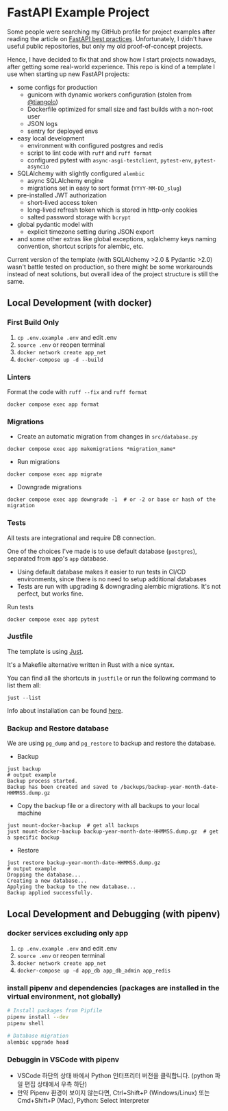 # FastAPI Example Project
Some people were searching my GitHub profile for project examples after reading the article on [FastAPI best practices](https://github.com/zhanymkanov/fastapi-best-practices).
Unfortunately, I didn't have useful public repositories, but only my old proof-of-concept projects. 

Hence, I have decided to fix that and show how I start projects nowadays, after getting some real-world experience. 
This repo is kind of a template I use when starting up new FastAPI projects:
- some configs for production
  - gunicorn with dynamic workers configuration (stolen from [@tiangolo](https://github.com/tiangolo))
  - Dockerfile optimized for small size and fast builds with a non-root user
  - JSON logs
  - sentry for deployed envs
- easy local development
  - environment with configured postgres and redis
  - script to lint code with `ruff` and `ruff format`
  - configured pytest with `async-asgi-testclient`, `pytest-env`, `pytest-asyncio`
- SQLAlchemy with slightly configured `alembic`
  - async SQLAlchemy engine
  - migrations set in easy to sort format (`YYYY-MM-DD_slug`)
- pre-installed JWT authorization
  - short-lived access token
  - long-lived refresh token which is stored in http-only cookies
  - salted password storage with `bcrypt`
- global pydantic model with 
  - explicit timezone setting during JSON export
- and some other extras like global exceptions, sqlalchemy keys naming convention, shortcut scripts for alembic, etc.

Current version of the template (with SQLAlchemy >2.0 & Pydantic >2.0) wasn't battle tested on production, 
so there might be some workarounds instead of neat solutions, but overall idea of the project structure is still the same.

## Local Development (with docker)

### First Build Only
1. `cp .env.example .env` and edit .env 
2. `source .env` or reopen terminal
3. `docker network create app_net`
4. `docker-compose up -d --build`

### Linters
Format the code with `ruff --fix` and `ruff format`
```shell
docker compose exec app format
```

### Migrations
- Create an automatic migration from changes in `src/database.py`
```shell
docker compose exec app makemigrations *migration_name*
```
- Run migrations
```shell
docker compose exec app migrate
```
- Downgrade migrations
```shell
docker compose exec app downgrade -1  # or -2 or base or hash of the migration
```
### Tests
All tests are integrational and require DB connection. 

One of the choices I've made is to use default database (`postgres`), separated from app's `app` database.
- Using default database makes it easier to run tests in CI/CD environments, since there is no need to setup additional databases
- Tests are run with upgrading & downgrading alembic migrations. It's not perfect, but works fine. 

Run tests
```shell
docker compose exec app pytest
```
### Justfile
The template is using [Just](https://github.com/casey/just). 

It's a Makefile alternative written in Rust with a nice syntax.

You can find all the shortcuts in `justfile` or run the following command to list them all:
```shell
just --list
```
Info about installation can be found [here](https://github.com/casey/just#packages).
### Backup and Restore database
We are using `pg_dump` and `pg_restore` to backup and restore the database.
- Backup
```shell
just backup
# output example
Backup process started.
Backup has been created and saved to /backups/backup-year-month-date-HHMMSS.dump.gz
```

- Copy the backup file or a directory with all backups to your local machine
```shell
just mount-docker-backup  # get all backups
just mount-docker-backup backup-year-month-date-HHMMSS.dump.gz  # get a specific backup
```
- Restore
```shell
just restore backup-year-month-date-HHMMSS.dump.gz
# output example
Dropping the database...
Creating a new database...
Applying the backup to the new database...
Backup applied successfully.
```

## Local Development and Debugging (with pipenv)

### docker services excluding only app
1. `cp .env.example .env` and edit .env 
2. `source .env` or reopen terminal
3. `docker network create app_net`
4. `docker-compose up -d app_db app_db_admin app_redis`


### install pipenv and dependencies (packages are installed in the virtual environment, not globally)
```bash
# Install packages from Pipfile
pipenv install --dev 
pipenv shell

# Database migration
alembic upgrade head
```

### Debuggin in VSCode with pipenv

  - VSCode 하단의 상태 바에서 Python 인터프리터 버전을 클릭합니다. (python 파일 편집 상태에서 우측 하단) 
  - 만약 Pipenv 환경이 보이지 않는다면, Ctrl+Shift+P (Windows/Linux) 또는 Cmd+Shift+P (Mac), Python: Select Interpreter